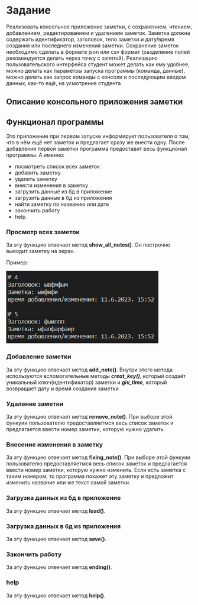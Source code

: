 # Задание

Реализовать консольное приложение заметки, с сохранением, чтением,
добавлением, редактированием и удалением заметок. Заметка должна
содержать идентификатор, заголовок, тело заметки и дату/время создания или
последнего изменения заметки. Сохранение заметок необходимо сделать в
формате json или csv формат (разделение полей рекомендуется делать через
точку с запятой). Реализацию пользовательского интерфейса студент может
делать как ему удобнее, можно делать как параметры запуска программы
(команда, данные), можно делать как запрос команды с консоли и
последующим вводом данных, как-то ещё, на усмотрение студента

## Описание консольного приложения заметки

## Функционал программы

Это приложение при первом запуске информирует пользователя о том, что в нём ещё нет заметок и предлагает сразу же внести одну. После добавления первой заметки программа предоставит весь функционал программы. А именно:

- посмотреть список всех заметок
- добавить заметку
- удалить заметку
- внести изменения в заметку
- загрузить данные из бд в приложение
- загрузить данные в бд из приложения
- найти заметку по названию или дате
- закончить работу
- help

### Просмотр всех заметок

За эту функцию отвечает метод **show_all_notes()**. Он построчно выводит заметку на экран.

Пример:

![Пример демонстрации справочника](Снимок.png)

### Добавление заметки

За эту функцию отвечает метод **add_note()**. Внутри этого метода используются вспомогательные методы ***creat_key()***, который создаёт уникальный ключ(идентификатор) заметки и ***giv_time***, который возвращает дату и время создания заметки

### Удаление заметки

За эту функцию отвечает метод **remove_note()**. При выборе этой функуии пользователю предоставляетмся весь список заметок и предлагается ввести номер заметки, которую нужно удалить.

### Внесение изменения в заметку

За эту функцию отвечает метод **fixing_note()**. При выборе этой функуии пользователю предоставляетмся весь список заметок и предлагается ввести номер заметки, которую нужно изменить. Если есть заметка с таким номером, то программа покажет эту заметку и предложит изменить название или же текст самой заметки.

### Загрузка данных из бд в приложение

За эту функцию отвечает метод **load()**.

### Загрузка данных в бд из приложения

За эту функцию отвечает метод **save()**.

### Закончить работу

За эту функцию отвечает метод **ending()**.

### help

За эту функцию отвечает метод **help()**.
